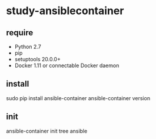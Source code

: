 # study-ansiblecontainer

## require

+ Python 2.7
+ pip
+ setuptools 20.0.0+
+ Docker 1.11 or connectable Docker daemon

## install

sudo pip install ansible-container
ansible-container version

## init

ansible-container init
tree ansible

